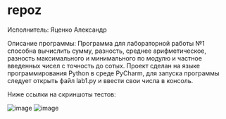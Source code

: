 # repoz
Исполнитель: Яценко Александр

Описание программы:
Программа для лабораторной работы №1 способна вычислить сумму, разность, среднее арифметическое, разность максимального и минимального по модулю и частное введенных чисел с точность до сотых.
Проект сделан на языке программирования Python в среде PyCharm, для запуска программы следует открыть файл lab1.py и ввести свои числа в консоль.

Ниже ссылки на скриншоты тестов:

![image](https://github.com/gudzame/repoz/assets/146566358/a3c4b13d-4cd1-4d43-9e05-e49c566268db)
![image](https://github.com/gudzame/repoz/assets/146566358/53090b8e-2b1a-4210-bc2f-ea85c0ecfe70)

